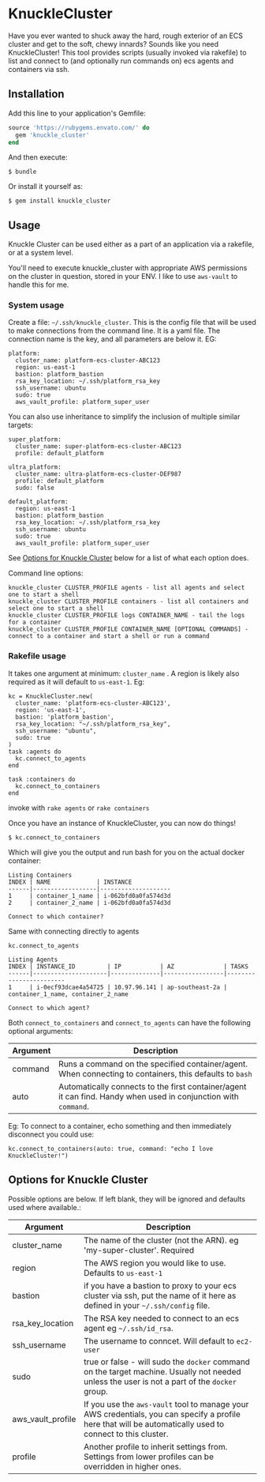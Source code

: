 # KnuckleCluster

Have you ever wanted to shuck away the hard, rough exterior of an ECS cluster and get to the soft, chewy innards? Sounds like you need KnuckleCluster!
This tool provides scripts (usually invoked via rakefile) to list and connect to (and optionally run commands on) ecs agents and containers via ssh.

## Installation

Add this line to your application's Gemfile:

```ruby
source 'https://rubygems.envato.com/' do
  gem 'knuckle_cluster'
end
```

And then execute:

    $ bundle

Or install it yourself as:

    $ gem install knuckle_cluster

## Usage

Knuckle Cluster can be used either as a part of an application via a rakefile, or at a system level.

You'll need to execute knuckle_cluster with appropriate AWS permissions on the cluster in question, stored in your ENV. I like to use `aws-vault` to handle this for me.

### System usage

Create a file: `~/.ssh/knuckle_cluster`.  This is the config file that will be used to make connections from the command line.  It is a yaml file.  The connection name is the key, and all parameters are below it. EG:
```
platform:
  cluster_name: platform-ecs-cluster-ABC123
  region: us-east-1
  bastion: platform_bastion
  rsa_key_location: ~/.ssh/platform_rsa_key
  ssh_username: ubuntu
  sudo: true
  aws_vault_profile: platform_super_user
```

You can also use inheritance to simplify the inclusion of multiple similar targets:
```
super_platform:
  cluster_name: super-platform-ecs-cluster-ABC123
  profile: default_platform

ultra_platform:
  cluster_name: ultra-platform-ecs-cluster-DEF987
  profile: default_platform
  sudo: false

default_platform:
  region: us-east-1
  bastion: platform_bastion
  rsa_key_location: ~/.ssh/platform_rsa_key
  ssh_username: ubuntu
  sudo: true
  aws_vault_profile: platform_super_user
```

See [Options for Knuckle Cluster](#options-for-knuckle-cluster) below for a list of what each option does.

Command line options:

```
knuckle_cluster CLUSTER_PROFILE agents - list all agents and select one to start a shell
knuckle_cluster CLUSTER_PROFILE containers - list all containers and select one to start a shell
knuckle_cluster CLUSTER_PROFILE logs CONTAINER_NAME - tail the logs for a container
knuckle_cluster CLUSTER_PROFILE CONTAINER_NAME [OPTIONAL COMMANDS] - connect to a container and start a shell or run a command
```

### Rakefile usage

It takes one argument at minimum: `cluster_name` .  A region is likely also required as it will default to `us-east-1`.
Eg:
```
kc = KnuckleCluster.new(
  cluster_name: 'platform-ecs-cluster-ABC123',
  region: 'us-east-1',
  bastion: 'platform_bastion',
  rsa_key_location: "~/.ssh/platform_rsa_key",
  ssh_username: "ubuntu",
  sudo: true
)
task :agents do
  kc.connect_to_agents
end

task :containers do
  kc.connect_to_containers
end
```

invoke with `rake agents` or `rake containers`


Once you have an instance of KnuckleCluster, you can now do things!
```
$ kc.connect_to_containers
```
Which will give you the output and run bash for you on the actual docker container:
```
Listing Containers
INDEX | NAME             | INSTANCE
------|------------------|--------------------
1     | container_1_name | i-062bfd0a0fa574d3d
2     | container_2_name | i-062bfd0a0fa574d3d

Connect to which container?
```

Same with connecting directly to agents
```
kc.connect_to_agents
```
```
Listing Agents
INDEX | INSTANCE_ID         | IP           | AZ              | TASKS
------|---------------------|--------------|-----------------|------------------------
1     | i-0ecf93dcae4a54725 | 10.97.96.141 | ap-southeast-2a | container_1_name, container_2_name

Connect to which agent?
```

Both `connect_to_containers` and `connect_to_agents` can have the following optional arguments:

Argument | Description
-------- | -----------
command | Runs a command on the specified container/agent. When connecting to containers, this defaults to `bash`
auto | Automatically connects to the first container/agent it can find. Handy when used in conjunction with `command`.



Eg: To connect to a container, echo something and then immediately disconnect you could use:
```
kc.connect_to_containers(auto: true, command: "echo I love KnuckleCluster!")
```


## Options for Knuckle Cluster
Possible options are below. If left blank, they will be ignored and defaults used where available.:

Argument | Description
-------- | -----------
cluster_name | The name of the cluster (not the ARN). eg 'my-super-cluster'. Required
region | The AWS region you would like to use. Defaults to `us-east-1`
bastion | if you have a bastion to proxy to your ecs cluster via ssh, put the name of it here as defined in your `~/.ssh/config` file.
rsa_key_location | The RSA key needed to connect to an ecs agent eg `~/.ssh/id_rsa`.
ssh_username | The username to conncet. Will default to `ec2-user`
sudo | true or false - will sudo the `docker` command on the target machine. Usually not needed unless the user is not a part of the `docker` group.
aws_vault_profile | If you use the `aws-vault` tool to manage your AWS credentials, you can specify a profile here that will be automatically used to connect to this cluster.
profile | Another profile to inherit settings from. Settings from lower profiles can be overridden in higher ones.

